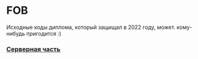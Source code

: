 # FOB

Исходные коды диплома, который защищал в 2022 году, может. кому-нибудь пригодится :)

### [Серверная часть](https://github.com/AXE38/FOB_SERVER)

